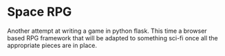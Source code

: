 # Space RPG

Another attempt at writing a game in python flask. This time a browser based RPG framework that will be adapted to something sci-fi once all the appropriate pieces are in place.
